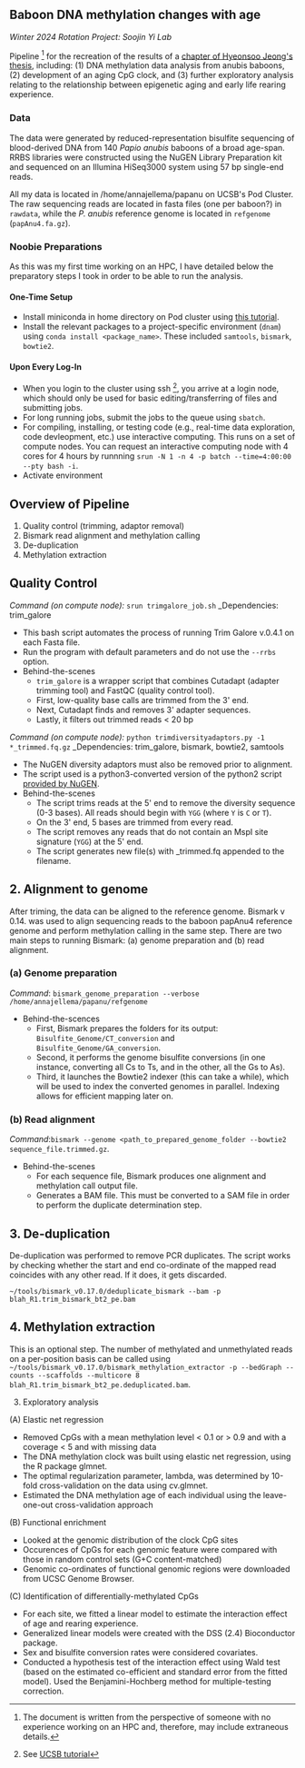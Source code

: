 ## Baboon DNA methylation changes with age
*Winter 2024 Rotation Project: Soojin Yi Lab*

Pipeline [^1] for the recreation of the results of a [chapter of Hyeonsoo Jeong's thesis](https://docs.google.com/document/d/1TZFuVnaIoU6e3bUsUtpBu0H6r37STyjj/edit), including: (1) DNA methylation data analysis from anubis baboons, (2) development of an aging CpG clock, and (3) further exploratory analysis relating to the relationship between epigenetic aging and early life rearing experience. 

### Data
The data were generated by reduced-representation bisulfite sequencing of blood-derived DNA from 140 *Papio anubis* baboons of a broad age-span. RRBS libraries were constructed using the NuGEN Library Preparation kit and sequenced on an Illumina HiSeq3000 system using 57 bp single-end reads. 

All my data is located in /home/annajellema/papanu on UCSB's Pod Cluster. The raw sequencing reads are located in fasta files (one per baboon?) in `rawdata`, while the *P. anubis* reference genome is located in `refgenome` (`papAnu4.fa.gz`).

### Noobie Preparations
As this was my first time working on an HPC, I have detailed below the preparatory steps I took in order to be able to run the analysis. 

#### One-Time Setup
- Install miniconda in home directory on Pod cluster using [this tutorial](https://github.com/um-dang/conda_on_the_cluster?tab=readme-ov-file).
- Install the relevant packages to a project-specific environment (`dnam`) using `conda install <package_name>`. These included `samtools`, `bismark`, `bowtie2`.

#### Upon Every Log-In
- When you login to the cluster using ssh [^2], you arrive at a login node, which should only be used for basic editing/transferring of files and submitting jobs.
- For long running jobs, submit the jobs to the queue using `sbatch`.
- For compiling, installing, or testing code (e.g., real-time data exploration, code devleopment, etc.) use interactive computing. This runs on a set of compute nodes. You can request an interactive computing node with 4 cores for 4 hours by runnning `srun -N 1 -n 4 -p batch --time=4:00:00 --pty bash -i`.
- Activate environment

## Overview of Pipeline 
1. Quality control (trimming, adaptor removal)
2. Bismark read alignment and methylation calling
3. De-duplication
4. Methylation extraction

## Quality Control
_Command (on compute node):_ `srun trimgalore_job.sh`
_Dependencies: trim_galore

- This bash script automates the process of running Trim Galore v.0.4.1 on each Fasta file.
- Run the program with default parameters and do not use the `--rrbs` option.
- Behind-the-scenes
  - `trim_galore` is a wrapper script that combines Cutadapt (adapter trimming tool) and FastQC (quality control tool).
  - First, low-quality base calls are trimmed from the 3' end.
  - Next, Cutadapt finds and removes 3' adapter sequences.
  - Lastly, it filters out trimmed reads < 20 bp 

_Command (on compute node):_ `python trimdiversityadaptors.py -1 *_trimmed.fq.gz`
_Dependencies: trim_galore, bismark, bowtie2, samtools

- The NuGEN diversity adaptors must also be removed prior to alignment.
- The script used is a python3-converted version of the python2 script [provided by NuGEN](https://github.com/nugentechnologies/NuMetRRBS). 
- Behind-the-scenes
  - The script trims reads at the 5' end to remove the diversity sequence (0-3 bases). All reads should begin with `YGG` (where `Y` is `C` or `T`).
  - On the 3' end, 5 bases are trimmed from every read. 
  - The script removes any reads that do not contain an MspI site signature (`YGG`) at the 5' end.
  - The script generates new file(s) with _trimmed.fq appended to the filename.

## 2. Alignment to genome
After triming, the data can be aligned to the reference genome. Bismark v 0.14. was used to align sequencing reads to the baboon papAnu4 reference genome and perform methylation calling in the same step. There are two main steps to running Bismark: (a) genome preparation and (b) read alignment. 

### (a) Genome preparation 
_Command_: `bismark_genome_preparation --verbose /home/annajellema/papanu/refgenome`

- Behind-the-scences
  - First, Bismark prepares the folders for its output: `Bisulfite_Genome/CT_conversion` and `Bisulfite_Genome/GA_conversion`.
  - Second, it performs the genome bisulfite conversions (in one instance, converting all Cs to Ts, and in the other, all the Gs to As).
  - Third, it launches the Bowtie2 indexer (this can take a while), which will be used to index the converted genomes in parallel. Indexing allows for efficient mapping later on. 

### (b) Read alignment
_Command_:`bismark --genome <path_to_prepared_genome_folder --bowtie2 sequence_file.trimmed.gz`. 

- Behind-the-scenes
  - For each sequence file, Bismark produces one alignment and methylation call output file.
  - Generates a BAM file. This must be converted to a SAM file in order to perform the duplicate determination step. 

## 3. De-duplication
De-duplication was performed to remove PCR duplicates. The script works by checking whether the start and end co-ordinate of the mapped read coincides with any other read. If it does, it gets discarded. 

`~/tools/bismark_v0.17.0/deduplicate_bismark --bam -p blah_R1.trim_bismark_bt2_pe.bam`

## 4. Methylation extraction
This is an optional step. The number of methylated and unmethylated reads on a per-position basis can be called using `~/tools/bismark_v0.17.0/bismark_methylation_extractor -p --bedGraph --counts --scaffolds --multicore 8 blah_R1.trim_bismark_bt2_pe.deduplicated.bam`.

3. Exploratory analysis 

(A) Elastic net regression 
- Removed CpGs with a mean methylation level < 0.1 or > 0.9 and with a coverage < 5 and with missing data
- The DNA methylation clock was built using elastic net regression, using the R package glmnet. 
- The optimal regularization parameter, lambda, was determined by 10-fold cross-validation on the data using cv.glmnet. 
- Estimated the DNA methylation age of each individual using the leave-one-out cross-validation approach

(B) Functional enrichment
- Looked at the genomic distribution of the clock CpG sites
- Occurences of CpGs for each genomic feature were compared with those in random control sets (G+C content-matched)
- Genomic co-ordinates of functional genomic regions were downloaded from UCSC Genome Browser. 

(C) Identification of differentially-methylated CpGs
- For each site, we fitted a linear model to estimate the interaction effect of age and rearing experience. 
- Generalized linear models were created with the DSS (2.4) Bioconductor package. 
- Sex and bisulfite conversion rates were considered covariates. 
- Conducted a hypothesis test of the interaction effect using Wald test (based on the estimated co-efficient and standard error from the fitted model). Used the Benjamini-Hochberg method for multiple-testing correction. 

[^1]: The document is written from the perspective of someone with no experience working on an HPC and, therefore, may include extraneous details.
[^2]: See [UCSB tutorial](https://csc.cnsi.ucsb.edu/sites/default/files/2024-03/HPC_01_Winter_24.pdf)

